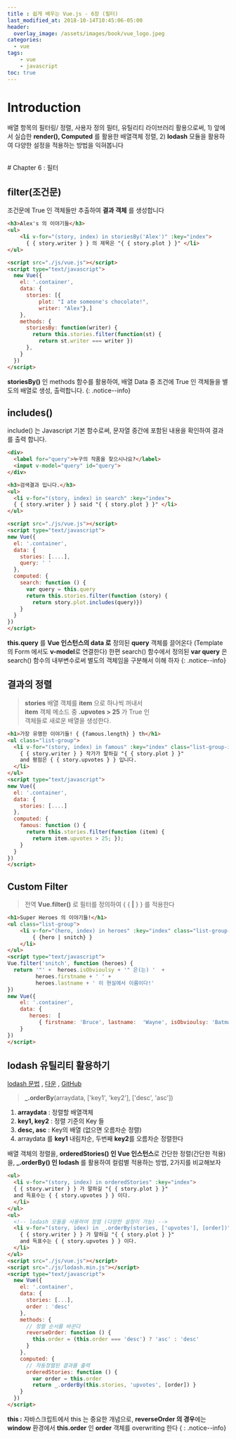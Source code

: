 ```yaml
---
title : 쉽게 배우는 Vue.js - 6장 (필터)
last_modified_at: 2018-10-14T10:45:06-05:00
header:
  overlay_image: /assets/images/book/vue_logo.jpeg
categories:
  - vue
tags: 
    - vue 
    - javascript
toc: true 
---
```



# Introduction

배열 항목의 필터링/ 정렬, 사용자 정의 필터, 유틸리티 라이브러리 활용으로써, 1) 앞에서 실습한 **render(), Computed** 를 활용한 배열객체 정렬, 2) **lodash** 모듈을 활용하여 다양한 설정을 적용하는 방법을 익혀봅니다


<br>
# Chapter 6 : 필터 

## filter(조건문) 

조건문에 True 인 객체들만 추출하여 **결과 객체** 를 생성합니다

```html
<h3>Alex's 의 이야기들</h3>
<ul>
    <li v-for="(story, index) in storiesBy('Alex')" :key="index">
      { { story.writer } } 의 제목은 "{ { story.plot } }" </li>
</ul>

<script src="./js/vue.js"></script>
<script type="text/javascript">
  new Vue({
    el: '.container',
    data: {
      stories: [{
          plot: "I ate someone's chocolate!",
          writer: "Alex"},]
    },
    methods: {
      storiesBy: function(writer) {
        return this.stories.filter(function(st) {
          return st.writer === writer })
      },
    }
  })
</script>
```
**storiesBy()** 인 methods 함수를 활용하여, 배열 Data 중 조건에 True 인 객체들을 별도의 배열로 생성, 출력합니다.
{: .notice--info}


## includes()

include() 는 Javascript 기본 함수로써, 문자열 중간에 포함된 내용을 확인하여 결과를 출력 합니다.

```html
<div>
  <label for="query">누구의 작품을 찾으시나요?</label>
  <input v-model="query" id="query">
</div>

<h3>검색결과 입니다.</h3>
<ul>
  <li v-for="(story, index) in search" :key="index">
  { { story.writer } } said "{ { story.plot } }" </li>
</ul>

<script src="./js/vue.js"></script>
<script type="text/javascript">
new Vue({
  el: '.container',
  data: {
    stories: [....],
    query: ' '
  },
  computed: {
    search: function () {
      var query = this.query
      return this.stories.filter(function (story) {
        return story.plot.includes(query)})
    }
  }
})
</script>
```

**this.query** 를 **Vue 인스턴스의 data 로** 정의된 **query** 객체를 끌어온다 (Template 의 Form 에서도 **v-model**로 연결한다) 한편 search() 함수에서 정의된 **var query** 은 search() 함수의 내부변수로써 별도의 객체임을 구분해서 이해 하자
{: .notice--info}


## 결과의 정렬

> **stories** 배열 객체를 **item** 으로 하나씩 꺼내서 <br>
> **item** 객체 메소드 중 **.upvotes > 25** 가 True 인 <br>
> 객체들로 새로운 배열을 생성한다.

```html
<h1>가장 유명한 이야기들! { {famous.length} } th</h1>
<ul class="list-group">
  <li v-for="(story, index) in famous" :key="index" class="list-group-item">
    { { story.writer } } 작가가 말하길 "{ { story.plot } }"
    and 평점은 { { story.upvotes } } 입니다.
  </li>
</ul>
<script type="text/javascript">
new Vue({
  el: '.container',
  data: {
    stories: [....]
  },
  computed: {
    famous: function () {
      return this.stories.filter(function (item) {
        return item.upvotes > 25; });
    }
  }
})
</script>
```


## Custom Filter

> 전역 **Vue.filter()** 로 필터를 정의하여 { { **|** } } 를 적용한다  

```html
<h1>Super Heroes 의 이야기들!</h1>
<ul class="list-group">
    <li v-for="(hero, index) in heroes" :key="index" class="list-group-item">
        { {hero | snitch} }
    </li>
</ul>
<script type="text/javascript">
Vue.filter('snitch', function (heroes) {
  return '"' +  heroes.isObvioulsy + '" 은(는) '  +
         heroes.firstname + ' ' +
         heroes.lastname + ' 이 현실에서 이름이다!'
})
new Vue({
    el: '.container',
    data: {
       heroes:  [
          { firstname: 'Bruce', lastname:  'Wayne', isObvioulsy: 'Batman'},]
    }
})
</script>
```

## lodash 유틸리티 활용하기 

[lodash 문법](http://kbs0327.github.io/blog/technology/lodash/) , [다운](https://raw.githubusercontent.com/lodash/lodash/4.17.10-npm/lodash.min.js) , [GitHub](https://github.com/lodash/lodash)

> **_.orderBy**(arraydata, ['key1', 'key2'], ['desc', 'asc'])

1. **arraydata** : 정렬할 배열객체 
2. **key1, key2** : 정렬 기준의 Key 들
3. **desc, asc** : Key의 배열 (없으면 오름차순 정렬)
4. arraydata 를 **key1** 내림차순, 두번째 **key2**를 오름차순 정렬한다

배열 객체의 정렬을, **orderedStories() 인 Vue 인스턴스**로 간단한 정렬(간단한 적용)을, **_.orderBy() 인 lodash** 를 활용하여 컬럼별 적용하는 방법, 2가지를 비교해보자

```html
<ul>
  <li v-for="(story, index) in orderedStories" :key="index">
  { { story.writer } } 가 말하길 "{ { story.plot } }"
  and 득표수는 { { story.upvotes } } 이다.
  </li>
</ul>
<ul>
  <!-- lodash 모듈을 사용하여 정렬 (다양한 설정이 가능) -->
  <li v-for="(story, idex) in _.orderBy(stories, ['upvotes'], [order])" :key="index">
    { { story.writer } } 가 말하길 "{ { story.plot } }"
    and 득표수는 { { story.upvotes } } 이다.
  </li>
</ul>
<script src="./js/vue.js"></script>
<script src="./js/lodash.min.js"></script>
<script type="text/javascript">
  new Vue({
    el: '.container',
    data: {
      stories: [...],
      order : 'desc'
    },
    methods: {
      // 정렬 순서를 바꾼다
      reverseOrder: function () {
        this.order = (this.order === 'desc') ? 'asc' : 'desc'
      }
    },
    computed: {
      // 자동정렬된 결과를 출력
      orderedStories: function () {
        var order = this.order
        return _.orderBy(this.stories, 'upvotes', [order]) }
    }
  })
</script>
```

**this :** 자바스크립트에서 this 는 중요한 개념으로, **reverseOrder 의 경우**에는 **window** 환경에서 **this.order** 인 **order** 객체를 overwriting 한다
{ : .notice--info}

